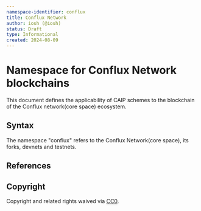```yaml
---
namespace-identifier: conflux
title: Conflux Network
author: iosh (@iosh)
status: Draft
type: Informational
created: 2024-08-09
---
```


# Namespace for Conflux Network blockchains

This document defines the applicability of CAIP schemes to the blockchain of the Conflux network(core space) ecosystem.

## Syntax

The namespace "conflux" refers to the Conflux Network(core space), its forks, devnets and testnets.

## References

[Conflux network website]: https://confluxnetwork.org/
[Conflux Docs site]: https://doc.confluxnetwork.org/docs/core/core-space-basics/addresses
[Addresses]: https://doc.confluxnetwork.org/docs/core/core-space-basics/addresses

## Copyright

Copyright and related rights waived via [CC0](https://creativecommons.org/publicdomain/zero/1.0/).
